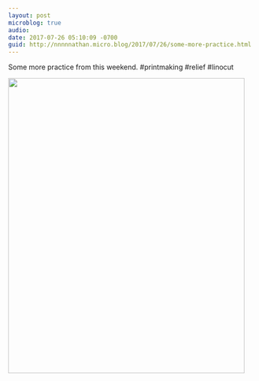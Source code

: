 ```yaml
---
layout: post
microblog: true
audio: 
date: 2017-07-26 05:10:09 -0700
guid: http://nnnnnathan.micro.blog/2017/07/26/some-more-practice.html
---
```

Some more practice from this weekend. #printmaking #relief #linocut

<img src="http://nnnnnathan.micro.blog/uploads/2017/96e71c2ded.jpg" width="480" height="600" />
